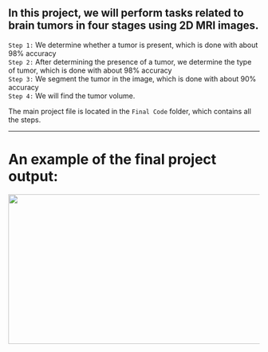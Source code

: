 ## In this project, we will perform tasks related to brain tumors in four stages using 2D MRI images.<br>
`Step 1:` We determine whether a tumor is present, which is done with about 98% accuracy<br>
`Step 2:` After determining the presence of a tumor, we determine the type of tumor, which is done with about 98% accuracy<br>
`Step 3:` We segment the tumor in the image, which is done with about 90% accuracy<br>
`Step 4:` We will find the tumor volume.<br>

The main project file is located in the `Final Code` folder, which contains all the steps.<br>

----
# An example of the final project output:
<p align="center">
  <img src="https://github.com/ShahabA83/Brain-Tumor-Detection-and-Segmentation-2D/blob/main/Dataset/Image%20for%20readme/for%20readme.png?raw=true" width="800" height="300"/>
</p>